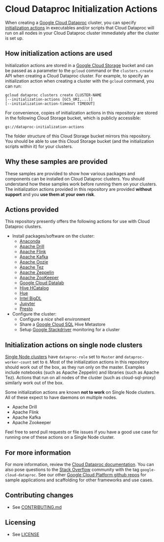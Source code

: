 # Cloud Dataproc Initialization Actions

When creating a [Google Cloud Dataproc](https://cloud.google.com/dataproc/) cluster, you can specify [initialization actions](https://cloud.google.com/dataproc/init-actions) in executables and/or scripts that Cloud Dataproc will run on all nodes in your Cloud Dataproc cluster immediately after the cluster is set up.

## How initialization actions are used
Initialization actions are stored in a [Google Cloud Storage](https://cloud.google.com/storage) bucket and can be passed as a parameter to the `gcloud` command or the `clusters.create` API when creating a Cloud Dataproc cluster. For example, to specify an initialization action when creating a cluster with the `gcloud` command, you can run:

    gcloud dataproc clusters create CLUSTER-NAME
    [--initialization-actions [GCS_URI,...]]
    [--initialization-action-timeout TIMEOUT]

For convenience, copies of initialization actions in this repository are stored in the following Cloud Storage bucket, which is publicly accessible:

    gs://dataproc-initialization-actions

The folder structure of this Cloud Storage bucket mirrors this repository. You should be able to use this Cloud Storage bucket (and the initialization scripts within it) for your clusters.

## Why these samples are provided
These samples are provided to show how various packages and components can be installed on Cloud Dataproc clusters. You should understand how these samples work before running them on your clusters. The initialization actions provided in this repository are provided **without support** and you **use them at your own risk**.

## Actions provided
This repository presently offers the following actions for use with Cloud Dataproc clusters.

* Install packages/software on the cluster:
  * [Anaconda](https://www.continuum.io/why-anaconda)
  * [Apache Drill](http://drill.apache.org)
  * [Apache Flink](http://flink.apache.org)
  * [Apache Kafka](http://kafka.apache.org)
  * [Apache Oozie](http://oozie.apache.org)
  * [Apache Tez](http://tez.apache.org)
  * [Apache Zeppelin](http://zeppelin.apache.org)
  * [Apache ZooKeeper](http://zookeeper.apache.org)
  * [Google Cloud Datalab](https://cloud.google.com/datalab/)
  * [Hive HCatalog](https://cwiki.apache.org/confluence/display/Hive/HCatalog)
  * [Hue](http://gethue.com)
  * [Intel BigDL](https://bigdl-project.github.io)
  * [Jupyter](http://jupyter.org/)
  * [Presto](http://prestodb.io)
* Configure the cluster:
  * Configure a *nice* shell environment
  * Share a [Google Cloud SQL](https://cloud.google.com/sql/) Hive Metastore
  * Setup [Google Stackdriver](https://cloud.google.com/stackdriver/) monitoring for a cluster

## Initialization actions on single node clusters

[Single Node clusters](https://cloud.google.com/dataproc/docs/concepts/single-node-clusters) have `dataproc-role` set to `Master` and `dataproc-worker-count` set to `0`. Most of the initialization actions in this repository should work out of the box, as they run only on the master. Examples include notebooks (such as Apache Zeppelin) and libraries (such as Apache Tez). Actions that run on all nodes of the cluster (such as cloud-sql-proxy) similarly work out of the box.

Some initialization actions are known **not to work** on Single Node clusters. All of these expect to have daemons on multiple nodes.

* Apache Drill
* Apache Flink
* Apache Kafka
* Apache Zookeeper

Feel free to send pull requests or file issues if you have a good use case for running one of these actions on a Single Node cluster.

## For more information
For more information, review the [Cloud Dataproc documentation](https://cloud.google.com/dataproc/init-actions). You can also pose questions to the [Stack Overflow](http://www.stackoverflow.com) community with the tag `google-cloud-dataproc`.
See our other [Google Cloud Platform github
repos](https://github.com/GoogleCloudPlatform) for sample applications and
scaffolding for other frameworks and use cases.


## Contributing changes

* See [CONTRIBUTING.md](CONTRIBUTING.md)

## Licensing

* See [LICENSE](LICENSE)

